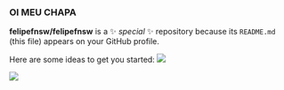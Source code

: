 ### OI MEU CHAPA


**felipefnsw/felipefnsw** is a ✨ _special_ ✨ repository because its `README.md` (this file) appears on your GitHub profile.

Here are some ideas to get you started:
![](https://media.tenor.com/DBwtSahmckQAAAAC/crash-bandicoot-ctr.gif)

![](https://media.tenor.com/4Z7ibrwzimMAAAAC/crash-bandicoot-n-sane-trilogy.gif)
